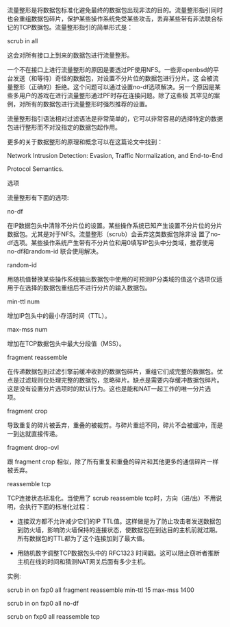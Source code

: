 流量整形是将数据包标准化避免最终的数据包出现非法的目的。流量整形指引同时也会重组数据包碎片，保护某些操作系统免受某些攻击，丢弃某些带有非法联合标记的TCP数据包。流量整形指引的简单形式是： 



scrub in all 



这会对所有接口上到来的数据包进行流量整形。 



一个不在接口上进行流量整形的原因是要透过PF使用NFS。一些非openbsd的平台发送（和等待）奇怪的数据包，对设置不分片位的数据包进行分片。这 会被流量整形（正确的）拒绝。这个问题可以通过设置no-df选项解决。另一个原因是某些多用户的游戏在进行流量整形通过PF时存在连接问题。除了这些极 其罕见的案例，对所有的数据包进行流量整形时强烈推荐的设置。 



流量整形指引语法相对过滤语法是非常简单的，它可以非常容易的选择特定的数据包进行整形而不对没指定的数据包起作用。 



更多的关于数据整形的原理和概念可以在这篇论文中找到： 

Network Intrusion Detection: Evasion, Traffic Normalization, and End-to-End 

Protocol Semantics. 



选项 



流量整形有下面的选项: 



no-df 

在IP数据包头中清除不分片位的设置。某些操作系统已知产生设置不分片位的分片数据包。尤其是对于NFS。流量整形（scrub）会丢弃这类数据包除非设 置了no-df选项。某些操作系统产生带有不分片位和用0填写IP包头中分类域，推荐使用no-df和random-id 联合使用解决。 

random-id 

用随机值替换某些操作系统输出数据包中使用的可预测IP分类域的值这个选项仅适用于在选择的数据包重组后不进行分片的输入数据包。 

min-ttl num 

增加IP包头中的最小存活时间（TTL）。 

max-mss num 

增加在TCP数据包头中最大分段值（MSS）。 

fragment reassemble 

在传递数据包到过滤引擎前缓冲收到的数据包碎片，重组它们成完整的数据包。优点是过滤规则仅处理完整的数据包，忽略碎片。缺点是需要内存缓冲数据包碎片。这是没有设置分片选项时的默认行为。这也是能和NAT一起工作的唯一分片选项。 

fragment crop 

导致重复的碎片被丢弃，重叠的被裁剪。与碎片重组不同，碎片不会被缓冲，而是一到达就直接传递。 

fragment drop-ovl 

跟 fragment crop 相似，除了所有重复和重叠的碎片和其他更多的通信碎片一样被丢弃。 

reassemble tcp 

TCP连接状态标准化。当使用了 scrub reassemble tcp时，方向（进/出）不用说明，会执行下面的标准化过程： 

+ 连接双方都不允许减少它们的IP TTL值。这样做是为了防止攻击者发送数据包到防火墙，影响防火墙保持的连接状态，使数据包在到达目的主机前就过期。所有数据包的TTL都为了这个连接加到了最大值。 

+ 用随机数字调整TCP数据包头中的 RFC1323 时间戳。这可以阻止窃听者推断主机在线的时间和猜测NAT网关后面有多少主机。 



实例: 



scrub in on fxp0 all fragment reassemble min-ttl 15 max-mss 1400 

scrub in on fxp0 all no-df 

scrub on fxp0 all reassemble tcp 

